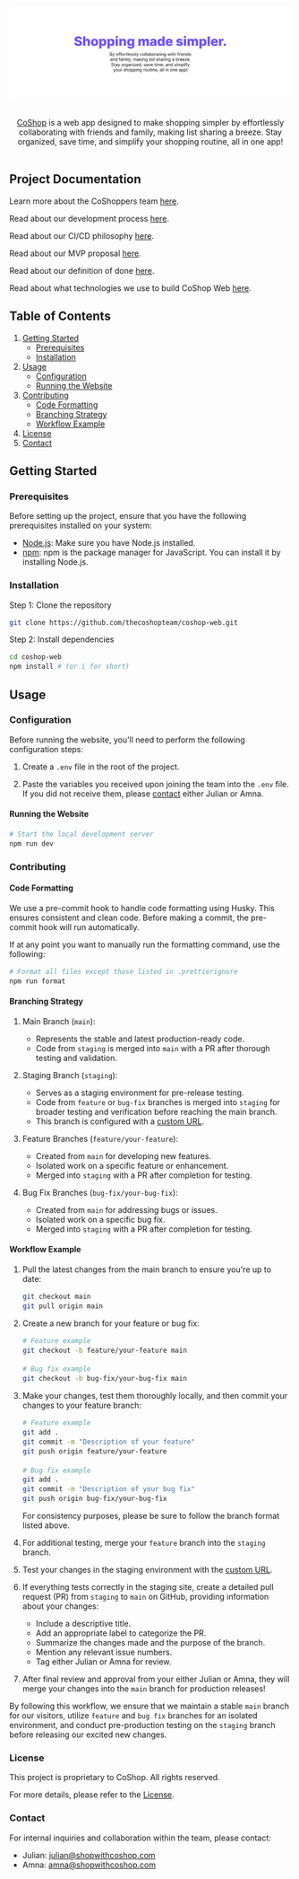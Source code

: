 ![Banner](./public/banner.jpg)

<p align="center">
  <br/>
  <a href="https://app.shopwithcoshop.com">CoShop</a> is a web app designed to make shopping simpler by effortlessly collaborating with friends and family, making list sharing a breeze. Stay organized, save time, and simplify your shopping routine, all in one app!
  <br/><br/>
</p>

## Project Documentation

Learn more about the CoShoppers team [here](./TEAM.md).

Read about our development process [here](./PROCESS.md).

Read about our CI/CD philosophy [here](./CICD.md).

Read about our MVP proposal [here](./MVP.md).

Read about our definition of done [here](./DONE.md).

Read about what technologies we use to build CoShop Web [here](./TECHNOLOGIES.md).

## Table of Contents

1. [Getting Started](#getting-started)
   - [Prerequisites](#prerequisites)
   - [Installation](#installation)
2. [Usage](#usage)
   - [Configuration](#configuration)
   - [Running the Website](#running-the-website)
3. [Contributing](#contributing)
   - [Code Formatting](#code-formatting)
   - [Branching Strategy](#branching-strategy)
   - [Workflow Example](#workflow-example)
4. [License](#license)
5. [Contact](#contact)

## Getting Started

### Prerequisites

Before setting up the project, ensure that you have the following prerequisites installed on your system:

- [Node.js](https://nodejs.org/): Make sure you have Node.js installed.
- [npm](https://www.npmjs.com/): npm is the package manager for JavaScript. You can install it by installing Node.js.

### Installation

Step 1: Clone the repository

```bash
git clone https://github.com/thecoshopteam/coshop-web.git
```

Step 2: Install dependencies

```bash
cd coshop-web
npm install # (or i for short)
```

## Usage

### Configuration

Before running the website, you'll need to perform the following configuration steps:

1. Create a `.env` file in the root of the project.

2. Paste the variables you received upon joining the team into the `.env` file. If you did not receive them, please [contact](#contact) either Julian or Amna.

#### Running the Website

```bash
# Start the local development server
npm run dev
```

### Contributing

#### Code Formatting

We use a pre-commit hook to handle code formatting using Husky. This ensures consistent and clean code. Before making a commit, the pre-commit hook will run automatically.

If at any point you want to manually run the formatting command, use the following:

```bash
# Format all files except those listed in .prettierignore
npm run format
```

#### Branching Strategy

1. Main Branch (`main`):

   - Represents the stable and latest production-ready code.
   - Code from `staging` is merged into `main` with a PR after thorough testing and validation.

2. Staging Branch (`staging`):

   - Serves as a staging environment for pre-release testing.
   - Code from `feature` or `bug-fix` branches is merged into `staging` for broader testing and verification before reaching the main branch.
   - This branch is configured with a [custom URL](https://staging.app.shopwithcoshop.com/).

3. Feature Branches (`feature/your-feature`):

   - Created from `main` for developing new features.
   - Isolated work on a specific feature or enhancement.
   - Merged into `staging` with a PR after completion for testing.

4. Bug Fix Branches (`bug-fix/your-bug-fix`):
   - Created from `main` for addressing bugs or issues.
   - Isolated work on a specific bug fix.
   - Merged into `staging` with a PR after completion for testing.

#### Workflow Example

1. Pull the latest changes from the main branch to ensure you're up to date:

   ```bash
   git checkout main
   git pull origin main
   ```

2. Create a new branch for your feature or bug fix:

   ```bash
   # Feature example
   git checkout -b feature/your-feature main

   # Bug fix example
   git checkout -b bug-fix/your-bug-fix main
   ```

3. Make your changes, test them thoroughly locally, and then commit your changes to your feature branch:

   ```bash
   # Feature example
   git add .
   git commit -m "Description of your feature"
   git push origin feature/your-feature

   # Bug fix example
   git add .
   git commit -m "Description of your bug fix"
   git push origin bug-fix/your-bug-fix
   ```

   For consistency purposes, please be sure to follow the branch format listed above.

4. For additional testing, merge your `feature` branch into the `staging` branch.

5. Test your changes in the staging environment with the [custom URL](https://staging.app.shopwithcoshop.com/).

6. If everything tests correctly in the staging site, create a detailed pull request (PR) from `staging` to `main` on GitHub, providing information about your changes:

   - Include a descriptive title.
   - Add an appropriate label to categorize the PR.
   - Summarize the changes made and the purpose of the branch.
   - Mention any relevant issue numbers.
   - Tag either Julian or Amna for review.

7. After final review and approval from your either Julian or Amna, they will merge your changes into the `main` branch for production releases!

By following this workflow, we ensure that we maintain a stable `main` branch for our visitors, utilize `feature` and `bug fix` branches for an isolated environment, and conduct pre-production testing on the `staging` branch before releasing our excited new changes.

### License

This project is proprietary to CoShop. All rights reserved.

For more details, please refer to the [License](./LICENSE.md).

### Contact

For internal inquiries and collaboration within the team, please contact:

- Julian: [julian@shopwithcoshop.com](mailto:julian@shopwithcoshop.com)
- Amna: [amna@shopwithcoshop.com](mailto:amna@shopwithcoshop.com)
